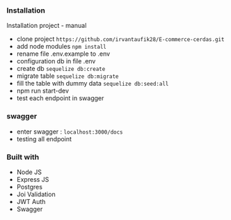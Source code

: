 ### Installation

Installation project - manual

- clone project `https://github.com/irvantaufik28/E-commerce-cerdas.git`
- add node modules `npm install`
- rename file .env.example to .env
- configuration db in file .env
- create db `sequelize db:create`
- migrate table `sequelize db:migrate`
- fill the table with dummy data `sequelize db:seed:all`
- npm run start-dev
- test each endpoint in swagger

### swagger
- enter swagger : `localhost:3000/docs` 
- testing all endpoint


### Built with
- Node JS
- Express JS
- Postgres
- Joi Validation
- JWT Auth
- Swagger

